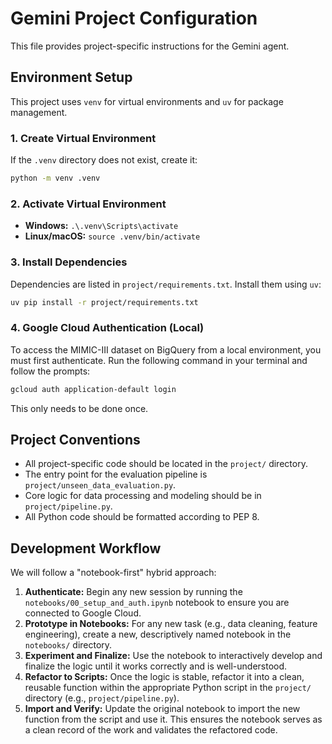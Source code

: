 # Gemini Project Configuration

This file provides project-specific instructions for the Gemini agent.

## Environment Setup

This project uses `venv` for virtual environments and `uv` for package management.

### 1. Create Virtual Environment
If the `.venv` directory does not exist, create it:
```bash
python -m venv .venv
```

### 2. Activate Virtual Environment
- **Windows:** `.\.venv\Scripts\activate`
- **Linux/macOS:** `source .venv/bin/activate`

### 3. Install Dependencies
Dependencies are listed in `project/requirements.txt`. Install them using `uv`:
```bash
uv pip install -r project/requirements.txt
```

### 4. Google Cloud Authentication (Local)
To access the MIMIC-III dataset on BigQuery from a local environment, you must first authenticate. Run the following command in your terminal and follow the prompts:
```bash
gcloud auth application-default login
```
This only needs to be done once.

## Project Conventions
- All project-specific code should be located in the `project/` directory.
- The entry point for the evaluation pipeline is `project/unseen_data_evaluation.py`.
- Core logic for data processing and modeling should be in `project/pipeline.py`.
- All Python code should be formatted according to PEP 8.

## Development Workflow

We will follow a "notebook-first" hybrid approach:

1.  **Authenticate:** Begin any new session by running the `notebooks/00_setup_and_auth.ipynb` notebook to ensure you are connected to Google Cloud.
2.  **Prototype in Notebooks:** For any new task (e.g., data cleaning, feature engineering), create a new, descriptively named notebook in the `notebooks/` directory.
3.  **Experiment and Finalize:** Use the notebook to interactively develop and finalize the logic until it works correctly and is well-understood.
4.  **Refactor to Scripts:** Once the logic is stable, refactor it into a clean, reusable function within the appropriate Python script in the `project/` directory (e.g., `project/pipeline.py`).
5.  **Import and Verify:** Update the original notebook to import the new function from the script and use it. This ensures the notebook serves as a clean record of the work and validates the refactored code.
